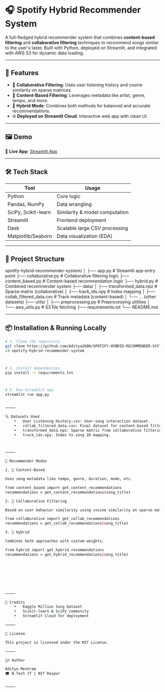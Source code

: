 # 🎧 Spotify Hybrid Recommender System

A full-fledged hybrid recommender system that combines **content-based filtering** and **collaborative filtering** techniques to recommend songs similar to the user's taste. Built with Python, deployed on Streamlit, and integrated with AWS S3 for dynamic data loading.

---

## 🚀 Features

- 🎵 **Collaborative Filtering**: Uses user listening history and cosine similarity on sparse matrices.
- 🧠 **Content-Based Filtering**: Leverages metadata like artist, genre, tempo, and more.
- 🔄 **Hybrid Mode**: Combines both methods for balanced and accurate recommendations.
- 🌐 **Deployed on Streamlit Cloud**: Interactive web app with clean UI.


---

## 🖼️ Demo

🔗 **Live App**: [Streamlit App](https://aditya2600-spotify-hybrid-recommender-system-app-nw68nq.streamlit.app)



---

## 🛠️ Tech Stack

| Tool             | Usage                          |
|------------------|--------------------------------|
| Python           | Core logic                     |
| Pandas, NumPy    | Data wrangling                 |
| SciPy, Scikit-learn | Similarity & model computation |
| Streamlit        | Frontend deployment            |
| Dask             | Scalable large CSV processing  |
| Matplotlib/Seaborn | Data visualization (EDA)     |

---

## 📁 Project Structure

spotify-hybrid-recommender-system/
│
├── app.py                  # Streamlit app entry point
├── collaborative.py        # Collaborative filtering logic
├── content_based.py        # Content-based recommendation logic
├── hybrid.py               # Combined recommender system
├── data/
│   ├── transformed_data.npz       # Sparse matrix (collaborative)
│   ├── track_ids.npy              # Index mapping
│   ├── collab_filtered_data.csv  # Track metadata (content-based)
│   └── … (other datasets)
├── utils/
│   ├── preprocessing.py    # Preprocessing utilities
│   └── aws_utils.py        # S3 file fetching
├── requirements.txt
└── README.md

---

## 📦 Installation & Running Locally

```bash
# 1. Clone the repository
git clone https://github.com/Aditya2600/SPOTIFY-HYBRID-RECOMMENDER-SYSTEM
cd spotify-hybrid-recommender-system



# 3. Install dependencies
pip install -r requirements.txt



# 5. Run Streamlit app
streamlit run app.py


⸻

🔍 Datasets Used
	•	User Listening History.csv: User-song interaction dataset.
	•	collab_filtered_data.csv: Final dataset for content-based filtering.
	•	transformed_data.npz: Sparse matrix from collaborative filtering.
	•	track_ids.npy: Index to song ID mapping.



⸻

🧪 Recommender Modes

1. 🎯 Content-Based

Uses song metadata like tempo, genre, duration, mode, etc.

from content_based import get_content_recommendations
recommendations = get_content_recommendations(song_title)

2. 🤝 Collaborative Filtering

Based on user behavior similarity using cosine similarity on sparse matrix.

from collaborative import get_collab_recommendations
recommendations = get_collab_recommendations(song_title)

3. 🔁 Hybrid

Combines both approaches with custom weights.

from hybrid import get_hybrid_recommendations
recommendations = get_hybrid_recommendations(song_title)








⸻

🧾 Credits
	•	Kaggle Million Song Dataset
	•	Scikit-learn & SciPy community
	•	Streamlit Cloud for deployment

⸻

📄 License

This project is licensed under the MIT License.

⸻

🙋‍♂️ Author

Aditya Meshram
🎓 B.Tech IT | NIT Raipur


⸻


